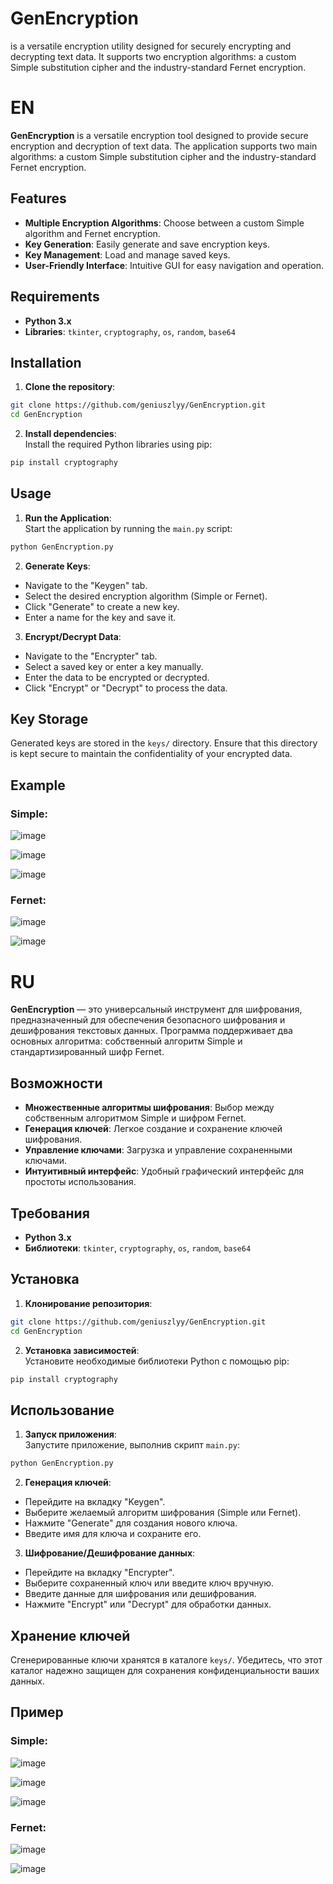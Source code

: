 # GenEncryption
 is a versatile encryption utility designed for securely encrypting and decrypting text data. It supports two encryption algorithms: a custom Simple substitution cipher and the industry-standard Fernet encryption.

# EN
**GenEncryption** is a versatile encryption tool designed to provide secure encryption and decryption of text data. The application supports two main algorithms: a custom Simple substitution cipher and the industry-standard Fernet encryption.

## Features
- **Multiple Encryption Algorithms**: Choose between a custom Simple algorithm and Fernet encryption.
- **Key Generation**: Easily generate and save encryption keys.
- **Key Management**: Load and manage saved keys.
- **User-Friendly Interface**: Intuitive GUI for easy navigation and operation.

## Requirements
- **Python 3.x**
- **Libraries**: `tkinter`, `cryptography`, `os`, `random`, `base64`

## Installation
1. **Clone the repository**:
```bash
git clone https://github.com/geniuszlyy/GenEncryption.git
cd GenEncryption
```
2. **Install dependencies**:\
Install the required Python libraries using pip:
```bash
pip install cryptography
```

## Usage
1. **Run the Application**:\
Start the application by running the `main.py` script:
```bash
python GenEncryption.py
```
2. **Generate Keys**:
- Navigate to the "Keygen" tab.
- Select the desired encryption algorithm (Simple or Fernet).
- Click "Generate" to create a new key.
- Enter a name for the key and save it.
3. **Encrypt/Decrypt Data**:
- Navigate to the "Encrypter" tab.
- Select a saved key or enter a key manually.
- Enter the data to be encrypted or decrypted.
- Click "Encrypt" or "Decrypt" to process the data.

## Key Storage
Generated keys are stored in the `keys/` directory. Ensure that this directory is kept secure to maintain the confidentiality of your encrypted data.

## Example
### Simple:
![image](https://github.com/user-attachments/assets/452d2fc4-9dd7-4d27-b396-8df2072d4018)

![image](https://github.com/user-attachments/assets/37e4199b-b5b3-461c-add6-06625b1a2db5)

![image](https://github.com/user-attachments/assets/230da501-06ab-4578-af79-bec8d45e1f05)

### Fernet:
![image](https://github.com/user-attachments/assets/856de520-b8f6-4619-b54e-3f8cd4c4ece4)

![image](https://github.com/user-attachments/assets/23c7acf8-56dc-4250-aba4-bbe44fffdd8c)

# RU
**GenEncryption** — это универсальный инструмент для шифрования, предназначенный для обеспечения безопасного шифрования и дешифрования текстовых данных. Программа поддерживает два основных алгоритма: собственный алгоритм Simple и стандартизированный шифр Fernet.

## Возможности
- **Множественные алгоритмы шифрования**: Выбор между собственным алгоритмом Simple и шифром Fernet.
- **Генерация ключей**: Легкое создание и сохранение ключей шифрования.
- **Управление ключами**: Загрузка и управление сохраненными ключами.
- **Интуитивный интерфейс**: Удобный графический интерфейс для простоты использования.

## Требования
- **Python 3.x**
- **Библиотеки**: `tkinter`, `cryptography`, `os`, `random`, `base64`

## Установка
1. **Клонирование репозитория**:
```bash
git clone https://github.com/geniuszlyy/GenEncryption.git
cd GenEncryption
```
2. **Установка зависимостей**:\
Установите необходимые библиотеки Python с помощью pip:
```bash
pip install cryptography
```

## Использование
1. **Запуск приложения**:\
Запустите приложение, выполнив скрипт `main.py`:
```bash
python GenEncryption.py
```
2. **Генерация ключей**:
- Перейдите на вкладку "Keygen".
- Выберите желаемый алгоритм шифрования (Simple или Fernet).
- Нажмите "Generate" для создания нового ключа.
- Введите имя для ключа и сохраните его.
3. **Шифрование/Дешифрование данных**:
- Перейдите на вкладку "Encrypter".
- Выберите сохраненный ключ или введите ключ вручную.
- Введите данные для шифрования или дешифрования.
- Нажмите "Encrypt" или "Decrypt" для обработки данных.

## Хранение ключей
Сгенерированные ключи хранятся в каталоге `keys/`. Убедитесь, что этот каталог надежно защищен для сохранения конфиденциальности ваших данных.

## Пример
### Simple:
![image](https://github.com/user-attachments/assets/452d2fc4-9dd7-4d27-b396-8df2072d4018)

![image](https://github.com/user-attachments/assets/37e4199b-b5b3-461c-add6-06625b1a2db5)

![image](https://github.com/user-attachments/assets/230da501-06ab-4578-af79-bec8d45e1f05)

### Fernet:
![image](https://github.com/user-attachments/assets/856de520-b8f6-4619-b54e-3f8cd4c4ece4)

![image](https://github.com/user-attachments/assets/23c7acf8-56dc-4250-aba4-bbe44fffdd8c)


